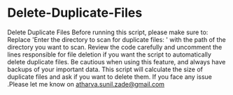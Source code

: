 # Delete-Duplicate-Files
Delete Duplicate Files
Before running this script, please make sure to:
Replace 'Enter the directory to scan for duplicate files: ' with the path of the directory you want to scan.
Review the code carefully and uncomment the lines responsible for file deletion if you want the script to automatically delete duplicate files. Be cautious when using this feature, and always have backups of your important data.
This script will calculate the size of duplicate files and ask if you want to delete them.
If you face any issue .Please let me know on atharva.sunil.zade@gmail.com
